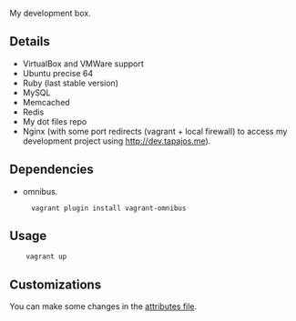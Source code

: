 My development box.

## Details

* VirtualBox and VMWare support
* Ubuntu precise 64
* Ruby (last stable version)
* MySQL
* Memcached
* Redis
* My dot files repo
* Nginx (with some port redirects (vagrant + local firewall) to access my development project using http://dev.tapajos.me).

## Dependencies

* omnibus.

		vagrant plugin install vagrant-omnibus
		
## Usage

		vagrant up
		
## Customizations

You can make some changes in the [attributes file](https://github.com/tapajos/dev_box/blob/master/my_cookbooks/dev_box/attributes/default.rb).